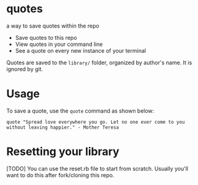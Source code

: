 # quotes
a way to save quotes within the repo

- Save quotes to this repo
- View quotes in your command line 
- See a quote on every new instance of your terminal

Quotes are saved to the `library/` folder, organized by author's name. It is ignored by git.

# Usage
To save a quote, use the `quote` command as shown below:

```
quote "Spread love everywhere you go. Let no one ever come to you without leaving happier." - Mother Teresa
```

# Resetting your library
[TODO] You can use the reset.rb file to start from scratch. Usually you'll want to do this after fork/cloning this repo.
